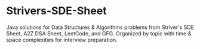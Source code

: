 # Strivers-SDE-Sheet
Java solutions for Data Structures &amp; Algorithms problems from Striver's SDE Sheet, A2Z DSA Sheet, LeetCode, and GFG. Organized by topic with time &amp; space complexities for interview preparation.
